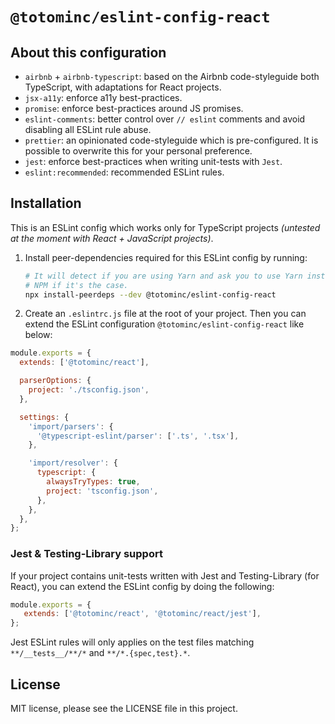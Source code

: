 # `@totominc/eslint-config-react`

## About this configuration

- `airbnb` + `airbnb-typescript`: based on the Airbnb code-styleguide both TypeScript, with adaptations for React projects.
- `jsx-a11y`: enforce a11y best-practices.
- `promise`: enforce best-practices around JS promises.
- `eslint-comments`: better control over `// eslint` comments and avoid disabling all ESLint rule abuse.
- `prettier`: an opinionated code-styleguide which is pre-configured. It is possible to overwrite this for your personal preference.
- `jest`: enforce best-practices when writing unit-tests with `Jest`.
- `eslint:recommended`: recommended ESLint rules.

## Installation

This is an ESLint config which works only for TypeScript projects _(untested at the moment with React + JavaScript projects)_.

1. Install peer-dependencies required for this ESLint config by running:

   ```bash
   # It will detect if you are using Yarn and ask you to use Yarn instead of
   # NPM if it's the case.
   npx install-peerdeps --dev @totominc/eslint-config-react
   ```

2. Create an `.eslintrc.js` file at the root of your project. Then you can extend the ESLint configuration `@totominc/eslint-config-react` like below:

  ```js
  module.exports = {
    extends: ['@totominc/react'],

    parserOptions: {
      project: './tsconfig.json',
    },

    settings: {
      'import/parsers': {
        '@typescript-eslint/parser': ['.ts', '.tsx'],
      },

      'import/resolver': {
        typescript: {
          alwaysTryTypes: true,
          project: 'tsconfig.json',
        },
      },
    },
  };
  ```

### Jest & Testing-Library support

If your project contains unit-tests written with Jest and Testing-Library (for React), you can extend the ESLint config by doing the following:

```js
module.exports = {
   extends: ['@totominc/react', '@totominc/react/jest'],
};
```

Jest ESLint rules will only applies on the test files matching `**/__tests__/**/*` and `**/*.{spec,test}.*`.

## License

MIT license, please see the LICENSE file in this project.

